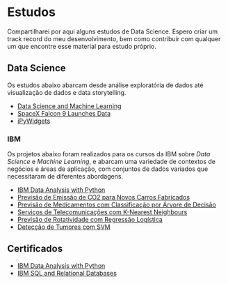 # Estudos

Compartilharei por aqui alguns estudos de Data Science. Espero criar um track record do meu desenvolvimento, bem como contribuir com qualquer um que encontre esse material para estudo próprio.

## Data Science

Os estudos abaixo abarcam desde análise exploratória de dados até visualização de dados e data storytelling.

- [Data Science and Machine Learning](https://github.com/gabrielrflopes/estudos/blob/main/Python_DS_ML.ipynb)
- [SpaceX Falcon 9 Launches Data](https://github.com/gabrielrflopes/estudos/blob/main/SpaceX_Falcon9_Launches_Data.ipynb)
- [iPyWidgets](https://github.com/gabrielrflopes/estudos/blob/main/iPyWidgets_Criando_intera%C3%A7%C3%B5es_com_os_plots.ipynb)

### IBM 

Os projetos abaixo foram realizados para os cursos da IBM sobre *Data Science* e *Machine Learning*, e abarcam uma variedade de contextos de negócios e áreas de aplicação, com conjuntos de dados variados que necessitaram de diferentes abordagens.

- [IBM Data Analysis with Python](https://github.com/gabrielrflopes/estudos/blob/main/Data_Analysis_with_Python.ipynb)
- [Previsão de Emissão de CO2 para Novos Carros Fabricados]()
- [Previsão de Medicamentos com Classificação por Árvore de Decisão]()
- [Serviços de Telecomunicações com K-Nearest Neighbours]()
- [Previsão de Rotatividade com Regressão Logística]()
- [Detecção de Tumores com SVM]()

## Certificados

- [IBM Data Analysis with Python](https://www.credly.com/badges/4ff462e1-6834-4a6b-856e-03e7b0047c7d/linked_in_profile)
- [IBM SQL and Relational Databases](https://courses.cognitiveclass.ai/certificates/dd8369f75490408db92608d9f2476678)
